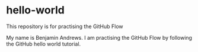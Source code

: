 # hello-world
This repository is for practising the GitHub Flow

My name is Benjamin Andrews. I am practising the GitHub Flow by following the GitHub hello world tutorial. 

